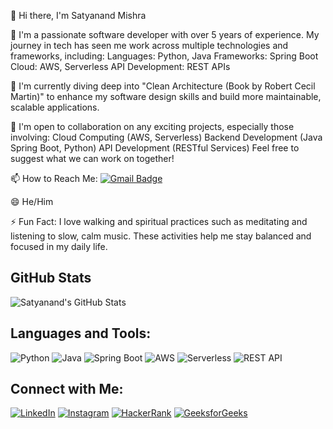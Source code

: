 👋 Hi there, I'm Satyanand Mishra

👀 I'm a passionate software developer with over 5 years of experience. My journey in tech has seen me work across multiple technologies and frameworks, including:
    Languages: Python, Java
    Frameworks: Spring Boot
    Cloud: AWS, Serverless
    API Development: REST APIs

🌱 I'm currently diving deep into "Clean Architecture (Book by Robert Cecil Martin)" to enhance my software design skills and build more maintainable, scalable applications.

💞️ I'm open to collaboration on any exciting projects, especially those involving:
    Cloud Computing (AWS, Serverless)
    Backend Development (Java Spring Boot, Python)
    API Development (RESTful Services)
    Feel free to suggest what we can work on together!

📫 How to Reach Me: [![Gmail Badge](https://img.shields.io/badge/-Gmail-c14438?style=flat&logo=Gmail&logoColor=white&link=mailto:iamsatyanandmishra@gmail.com)](mailto:iamsatyanandmishra@gmail.com)

😄 He/Him

⚡ Fun Fact: I love walking and spiritual practices such as meditating and listening to slow, calm music. These activities help me stay balanced and focused in my daily life.

## GitHub Stats
![Satyanand's GitHub Stats](https://github-readme-stats.vercel.app/api?username=iamsatyanand&show_icons=true&theme=radical)

## Languages and Tools:
![Python](https://img.shields.io/badge/-Python-333333?style=flat&logo=python)
![Java](https://img.shields.io/badge/-Java-333333?style=flat&logo=java)
![Spring Boot](https://img.shields.io/badge/-Spring%20Boot-333333?style=flat&logo=spring-boot)
![AWS](https://img.shields.io/badge/-AWS-333333?style=flat&logo=amazon-aws)
![Serverless](https://img.shields.io/badge/-Serverless-333333?style=flat&logo=serverless)
![REST API](https://img.shields.io/badge/-REST%20API-333333?style=flat&logo=api)

## Connect with Me:
[![LinkedIn](https://img.shields.io/badge/-LinkedIn-0A66C2?style=flat&logo=linkedin&logoColor=white)](https://www.linkedin.com/in/iamsatyanand)
[![Instagram](https://img.shields.io/badge/-Instagram-E4405F?style=flat&logo=instagram&logoColor=white)](https://www.instagram.com/yourusername)
[![HackerRank](https://img.shields.io/badge/-HackerRank-2EC866?style=flat&logo=hackerrank&logoColor=white)](https://www.hackerrank.com/yourusername)
[![GeeksforGeeks](https://img.shields.io/badge/-GeeksforGeeks-05CC47?style=flat&logo=geeksforgeeks&logoColor=white)](https://www.geeksforgeeks.org/yourusername)


<!---
iamsatyanand/iamsatyanand is a ✨ special ✨ repository because its `README.md` (this file) appears on your GitHub profile.
You can click the Preview link to take a look at your changes.
--->
